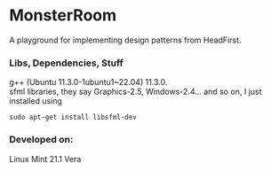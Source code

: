 # MonsterRoom
A playground for implementing design patterns from HeadFirst.

### Libs, Dependencies, Stuff  
g++ (Ubuntu 11.3.0-1ubuntu1~22.04) 11.3.0.  
sfml libraries, they say Graphics-2.5, Windows-2.4... and so on, I just installed using  
```
sudo apt-get install libsfml-dev
```

### Developed on:  
Linux Mint 21.1 Vera


